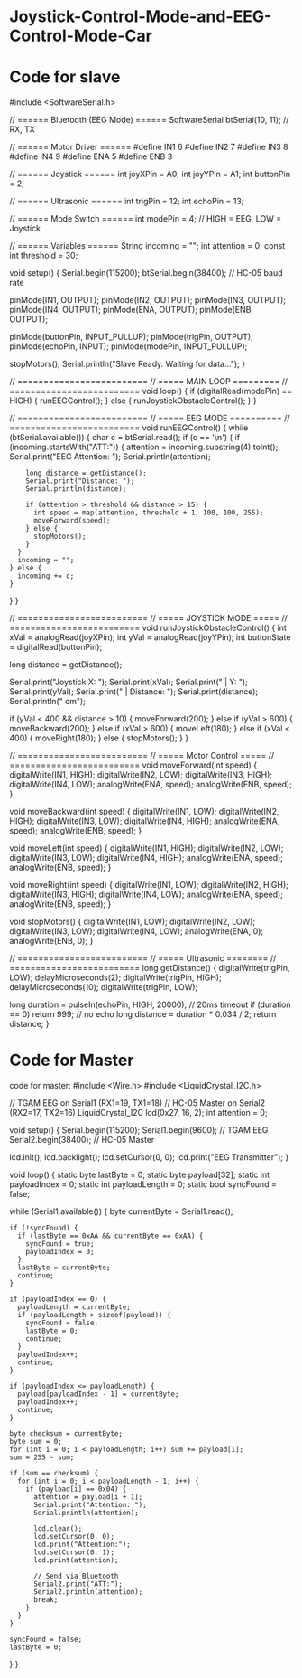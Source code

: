 # Joystick-Control-Mode-and-EEG-Control-Mode-Car
# Code for slave
#include <SoftwareSerial.h>

// ====== Bluetooth (EEG Mode) ======
SoftwareSerial btSerial(10, 11); // RX, TX

// ====== Motor Driver ======
#define IN1 6
#define IN2 7
#define IN3 8
#define IN4 9
#define ENA 5
#define ENB 3

// ====== Joystick ======
int joyXPin = A0;
int joyYPin = A1;
int buttonPin = 2;

// ====== Ultrasonic ======
int trigPin = 12;
int echoPin = 13;

// ====== Mode Switch ======
int modePin = 4;  // HIGH = EEG, LOW = Joystick

// ====== Variables ======
String incoming = "";
int attention = 0;
const int threshold = 30;

void setup() {
  Serial.begin(115200);
  btSerial.begin(38400); // HC-05 baud rate

  pinMode(IN1, OUTPUT);
  pinMode(IN2, OUTPUT);
  pinMode(IN3, OUTPUT);
  pinMode(IN4, OUTPUT);
  pinMode(ENA, OUTPUT);
  pinMode(ENB, OUTPUT);

  pinMode(buttonPin, INPUT_PULLUP);
  pinMode(trigPin, OUTPUT);
  pinMode(echoPin, INPUT);
  pinMode(modePin, INPUT_PULLUP);

  stopMotors();
  Serial.println("Slave Ready. Waiting for data...");
}

// =========================
// ===== MAIN LOOP =========
// =========================
void loop() {
  if (digitalRead(modePin) == HIGH) {
    runEEGControl();
  } else {
    runJoystickObstacleControl();
  }
}

// =========================
// ===== EEG MODE ==========
// =========================
void runEEGControl() {
  while (btSerial.available()) {
    char c = btSerial.read();
    if (c == '\n') {
      if (incoming.startsWith("ATT:")) {
        attention = incoming.substring(4).toInt();
        Serial.print("EEG Attention: ");
        Serial.println(attention);

        long distance = getDistance();
        Serial.print("Distance: ");
        Serial.println(distance);

        if (attention > threshold && distance > 15) {
          int speed = map(attention, threshold + 1, 100, 100, 255);
          moveForward(speed);
        } else {
          stopMotors();
        }
      }
      incoming = "";
    } else {
      incoming += c;
    }
  }
}


// =========================
// ===== JOYSTICK MODE =====
// =========================
void runJoystickObstacleControl() {
  int xVal = analogRead(joyXPin);
  int yVal = analogRead(joyYPin);
  int buttonState = digitalRead(buttonPin);

  long distance = getDistance();

  Serial.print("Joystick X: "); Serial.print(xVal);
  Serial.print(" | Y: "); Serial.print(yVal);
  Serial.print(" | Distance: "); Serial.print(distance); Serial.println(" cm");

  if (yVal < 400 && distance > 10) {
    moveForward(200);
  } else if (yVal > 600) {
    moveBackward(200);
  } else if (xVal > 600) {
    moveLeft(180);
  } else if (xVal < 400) {
    moveRight(180);
  } else {
    stopMotors();
  }
}

// =========================
// ===== Motor Control =====
// =========================
void moveForward(int speed) {
  digitalWrite(IN1, HIGH);
  digitalWrite(IN2, LOW);
  digitalWrite(IN3, HIGH);
  digitalWrite(IN4, LOW);
  analogWrite(ENA, speed);
  analogWrite(ENB, speed);
}

void moveBackward(int speed) {
  digitalWrite(IN1, LOW);
  digitalWrite(IN2, HIGH);
  digitalWrite(IN3, LOW);
  digitalWrite(IN4, HIGH);
  analogWrite(ENA, speed);
  analogWrite(ENB, speed);
}

void moveLeft(int speed) {
  digitalWrite(IN1, HIGH);
  digitalWrite(IN2, LOW);
  digitalWrite(IN3, LOW);
  digitalWrite(IN4, HIGH);
  analogWrite(ENA, speed);
  analogWrite(ENB, speed);
}

void moveRight(int speed) {
  digitalWrite(IN1, LOW);
  digitalWrite(IN2, HIGH);
  digitalWrite(IN3, HIGH);
  digitalWrite(IN4, LOW);
  analogWrite(ENA, speed);
  analogWrite(ENB, speed);
}

void stopMotors() {
  digitalWrite(IN1, LOW);
  digitalWrite(IN2, LOW);
  digitalWrite(IN3, LOW);
  digitalWrite(IN4, LOW);
  analogWrite(ENA, 0);
  analogWrite(ENB, 0);
}

// =========================
// ===== Ultrasonic ========
// =========================
long getDistance() {
  digitalWrite(trigPin, LOW);
  delayMicroseconds(2);
  digitalWrite(trigPin, HIGH);
  delayMicroseconds(10);
  digitalWrite(trigPin, LOW);

  long duration = pulseIn(echoPin, HIGH, 20000); // 20ms timeout
  if (duration == 0) return 999; // no echo
  long distance = duration * 0.034 / 2;
  return distance;
}



# Code for Master
code for master: #include <Wire.h>
#include <LiquidCrystal_I2C.h>

// TGAM EEG on Serial1 (RX1=19, TX1=18)
// HC-05 Master on Serial2 (RX2=17, TX2=16)
LiquidCrystal_I2C lcd(0x27, 16, 2);
int attention = 0;

void setup() {
  Serial.begin(115200);
  Serial1.begin(9600);   // TGAM EEG
  Serial2.begin(38400);  // HC-05 Master

  lcd.init();
  lcd.backlight();
  lcd.setCursor(0, 0);
  lcd.print("EEG Transmitter");
}

void loop() {
  static byte lastByte = 0;
  static byte payload[32];
  static int payloadIndex = 0;
  static int payloadLength = 0;
  static bool syncFound = false;

  while (Serial1.available()) {
    byte currentByte = Serial1.read();

    if (!syncFound) {
      if (lastByte == 0xAA && currentByte == 0xAA) {
        syncFound = true;
        payloadIndex = 0;
      }
      lastByte = currentByte;
      continue;
    }

    if (payloadIndex == 0) {
      payloadLength = currentByte;
      if (payloadLength > sizeof(payload)) {
        syncFound = false;
        lastByte = 0;
        continue;
      }
      payloadIndex++;
      continue;
    }

    if (payloadIndex <= payloadLength) {
      payload[payloadIndex - 1] = currentByte;
      payloadIndex++;
      continue;
    }

    byte checksum = currentByte;
    byte sum = 0;
    for (int i = 0; i < payloadLength; i++) sum += payload[i];
    sum = 255 - sum;

    if (sum == checksum) {
      for (int i = 0; i < payloadLength - 1; i++) {
        if (payload[i] == 0x04) {
          attention = payload[i + 1];
          Serial.print("Attention: ");
          Serial.println(attention);

          lcd.clear();
          lcd.setCursor(0, 0);
          lcd.print("Attention:");
          lcd.setCursor(0, 1);
          lcd.print(attention);

          // Send via Bluetooth
          Serial2.print("ATT:");
          Serial2.println(attention);
          break;
        }
      }
    }

    syncFound = false;
    lastByte = 0;
  }
}
